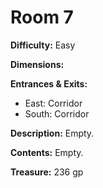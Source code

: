 # Room 7

**Difficulty:** Easy

**Dimensions:** 

**Entrances & Exits:**
- East: Corridor
- South: Corridor

**Description:**
Empty.

**Contents:**
Empty.

**Treasure:**
236 gp